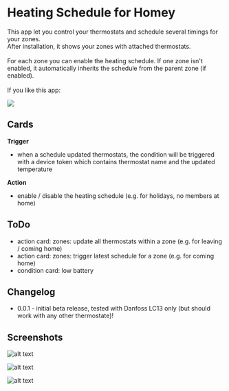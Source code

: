 # Heating Schedule for Homey
This app let you control your thermostats and schedule several timings for your zones.<br />
After installation, it shows your zones with attached thermostats.<br />
<br />
For each zone you can enable the heating schedule. If one zone isn't enabled, it automatically inherits the schedule from the parent zone (if enabled).
<br />
<br />
If you like this app:

<a href="https://www.paypal.com/cgi-bin/webscr?cmd=_s-xclick&hosted_button_id=BZGYJY5M8KZ7N" target="_blank"><img src="https://www.paypal.com/en_US/i/btn/btn_donate_LG.gif" border="0" /></a>

## Cards
**Trigger**
* when a schedule updated thermostats, the condition will be triggered with a device token which contains thermostat name and the updated temperature

**Action**
* enable / disable the heating schedule (e.g. for holidays, no members at home)

## ToDo
* action card: zones: update all thermostats within a zone (e.g. for leaving / coming home)
* action card: zones: trigger latest schedule for a zone (e.g. for coming home)
* condition card: low battery

## Changelog
* 0.0.1 - initial beta release, tested with Danfoss LC13 only (but should work with any other thermostate)!

## Screenshots
![alt text](https://raw.githubusercontent.com/CodeKingLabs/de.codeking.heatingschedule/master/assets/examples/settings.jpg "Settings")

![alt text](https://raw.githubusercontent.com/CodeKingLabs/de.codeking.heatingschedule/master/assets/examples/flow1.jpg "Flow 1")

![alt text](https://raw.githubusercontent.com/CodeKingLabs/de.codeking.heatingschedule/master/assets/examples/flow2.jpg "Flow 2")